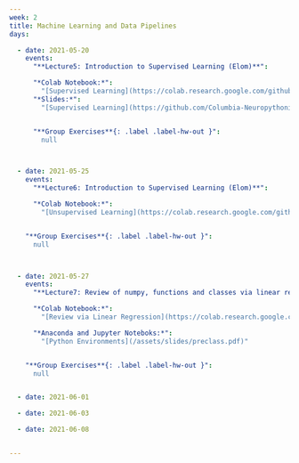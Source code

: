 ```yaml
---
week: 2
title: Machine Learning and Data Pipelines
days:

  - date: 2021-05-20
    events:
      "**Lecture5: Introduction to Supervised Learning (Elom)**":

      "*Colab Notebook:*":
        "[Supervised Learning](https://colab.research.google.com/github/Columbia-Neuropythonistas/PythonDataCourse2021/blob/main/Lecture5/Lecture5_SupervisedLearning.ipynb)"
      "*Slides:*":
        "[Supervised Learning](https://github.com/Columbia-Neuropythonistas/PythonDataCourse2021/blob/main/Lecture5/SupervisedLearning.pdf)"


      "**Group Exercises**{: .label .label-hw-out }":
        null



  - date: 2021-05-25
    events:
      "**Lecture6: Introduction to Supervised Learning (Elom)**":

      "*Colab Notebook:*":
        "[Unsupervised Learning](https://colab.research.google.com/github/Columbia-Neuropythonistas/PythonDataCourse2021/blob/main/Lecture6/Lecture6-Unsupervised.ipynb)"


    "**Group Exercises**{: .label .label-hw-out }":
      null



  - date: 2021-05-27
    events:
      "**Lecture7: Review of numpy, functions and classes via linear regression (Jacob)**":

      "*Colab Notebook:*":
        "[Review via Linear Regression](https://colab.research.google.com/github/Columbia-Neuropythonistas/PythonDataCourse2021/blob/main/Lecture7/lecture7_classes%2Bregression.ipynb)"

      "*Anaconda and Jupyter Noteboks:*":
        "[Python Environments](/assets/slides/preclass.pdf)"


    "**Group Exercises**{: .label .label-hw-out }":
      null


  - date: 2021-06-01

  - date: 2021-06-03

  - date: 2021-06-08


---
```

